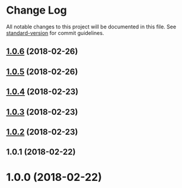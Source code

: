 # Change Log

All notable changes to this project will be documented in this file. See [standard-version](https://github.com/conventional-changelog/standard-version) for commit guidelines.

<a name="1.0.6"></a>
## [1.0.6](https://github.com/SteveVanOpstal/angular-interceptors/compare/v1.0.5...v1.0.6) (2018-02-26)



<a name="1.0.5"></a>
## [1.0.5](https://github.com/SteveVanOpstal/angular-interceptors/compare/v1.0.4...v1.0.5) (2018-02-26)



<a name="1.0.4"></a>
## [1.0.4](https://github.com/SteveVanOpstal/angular-interceptors/compare/v1.0.3...v1.0.4) (2018-02-23)



<a name="1.0.3"></a>
## [1.0.3](https://github.com/SteveVanOpstal/angular-interceptors/compare/v1.0.2...v1.0.3) (2018-02-23)



<a name="1.0.2"></a>
## [1.0.2](https://github.com/SteveVanOpstal/angular-interceptors/compare/v1.0.1...v1.0.2) (2018-02-23)



<a name="1.0.1"></a>
## 1.0.1 (2018-02-22)



<a name="1.0.0"></a>
# 1.0.0 (2018-02-22)
